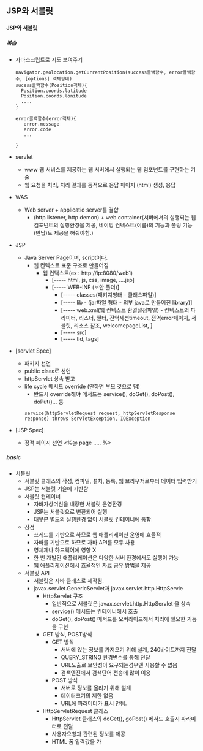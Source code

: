 ## JSP와 서블릿

#### JSP와 서블릿

##### 복습

  - 자바스크립트로 지도 보여주기
    ```
    navigator.geolocation.getCurrentPosition(success콜백함수, error콜백함수, [options] 객체형태)
    sucess콜백함수(Position객체){
      Position.coords.latitude
      Position.coords.lonitude
      ....
    }

    error콜백함수(error객체){
       error.message
       error.code
       ...

    }
    ```
  - servlet
    - www 웹 서비스를 제공하는 웹 서버에서 실행되는 웹 컴포넌트를 구현하는 기술
    - 웹 요청을 처리, 처리 결과를 동적으로 응답 페이지 (html) 생성, 응답
  - WAS
    - Web server + applicatio server를 결합
      - (http listener, http demon) + web container(서버에서의 실행되는 웹 컴포넌트의 실행환경을 제공, 네이밍 컨텍스트(이름)의 기능과 풀링 기능(반납)도 제공을 해줘야함.)
  - JSP
    - Java Server Page이며, script이다.
      - 웹 컨텍스트 표준 구조로 만들어짐
        - 웹 컨택스트(ex : http://ip:8080/web1)
          - [----- html, js, css, image, ....jsp]
          - [----- WEB-INF (보안 폴더)]
            - [----- classes(패키지형태 - 클래스파일)]
            - [----- lib - (jar파일 형태 - 외부 java로 만들어진 library)]
            - [----- web.xml(웹 컨텍스트 환결설정파일) - 컨텍스트의 파라미터, 리스너, 필터, 전역세선timeout, 전역error페이지, 서블릿, 리소스 참조, welcomepageList, ]
            - [----- src]
            - [----- tld, tags]

  - [servlet Spec]
    - 패키지 선언
    - public class로 선언
    - httpServlet 상속 받고
    - life cycle 메서드 override (안하면 부모 것으로 됌)
      - 반드시 override해야 메서드는 service(), doGet(), doPost(), doPut()... 등
      ```
      service(httpServletRequest request, httpServletResponse response) throws ServletException, IOException
      ```

  - [JSP Spec]
    - 정적 페이지 선언 <%@ page ..... %>



##### basic

  - 서블릿
    - 서블릿 클래스의 작성, 컴파일, 설치, 등록,  웹 브라우저로부터 데이터 입력받기
    - JSP는 서블릿 기술에 기반함
    - 서블릿 컨테이너
      - 자바가상머신을 내장한 서블릿 운영환경
      - JSP는 서블릿으로 변환되어 실행
      - 대부분 별도의 실행환경 없이 서블릿 컨테이너에 통합
    - 장점
      - 쓰레드를 기반으로 하므로 웹 애플리케이션 운영에 효율적
      - 자바를 기반으로 하므로 자바 API를 모두 사용
      - 영체제나 하드웨어에 영향 X
      - 한 번 개발된 애플리케이션은 다양한 서버 환경에서도 실행이 가능
      - 웹 애플리케이션에서 효율적인 자료 공유 방법을 제공
    - 서블릿 API
      - 서블릿은 자바 클래스로 제작됨.
      - javax.servlet.GenericServlet과 javax.servlet.http.HttpServle
        - HttpServlet 구조
          - 일반적으로 서블릿은 javax.servlet.http.HttpServlet 을 상속
          - service() 메서드는 컨테이너에서 호출
          - doGet(), doPost()  메서드를 오버라이드해서 처리에 필요한 기능을 구현
        - GET 방식, POST방식
          - GET 방식
            - 서버에 있는 정보를 가져오기 위해 설계, 240바이트까지 전달
            - QUERY_STRING 환경변수를 통해 전달
            - URL노출로 보안성이 요구되는경우엔 사용할 수 없음
            - 검색엔진에서 검색단어 전송에 많이 이용
          - POST 방식
            - 서버로 정보를 올리기 위해 설계
            - 데이터크기의 제한 없음
            - URL에 파러미터가 표시 안됨.
        - HttpServletRequest 클래스
          - HttpServlet 클래스의 doGet(), goPost() 메서드 호출시 파라미터로 전달
          - 사용자요청과 관련된 정보를 제공
          - HTML 폼 입력값을 가
